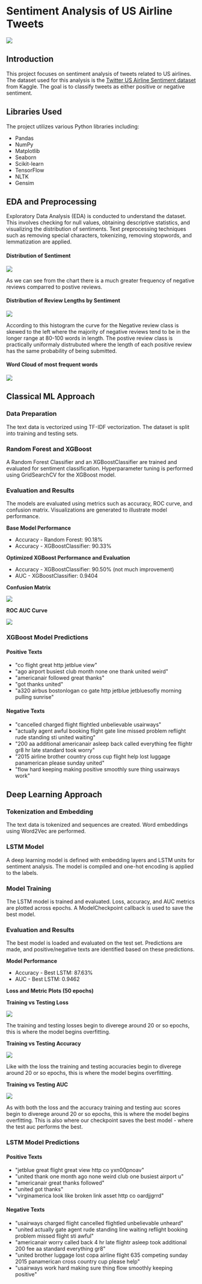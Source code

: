 # Sentiment Analysis of US Airline Tweets

![](./images/airplane.jpeg)

## Introduction
This project focuses on sentiment analysis of tweets related to US airlines. The dataset used for this analysis is the [Twitter US Airline Sentiment dataset](https://www.kaggle.com/datasets/crowdflower/twitter-airline-sentiment) from Kaggle. The goal is to classify tweets as either positive or negative sentiment.

## Libraries Used
The project utilizes various Python libraries including:
- Pandas
- NumPy
- Matplotlib
- Seaborn
- Scikit-learn
- TensorFlow
- NLTK
- Gensim

## EDA and Preprocessing
Exploratory Data Analysis (EDA) is conducted to understand the dataset. This involves checking for null values, obtaining descriptive statistics, and visualizing the distribution of sentiments. Text preprocessing techniques such as removing special characters, tokenizing, removing stopwords, and lemmatization are applied.

#### Distribution of Sentiment

![](./images/distribution_sentiment.png)

As we can see from the chart there is a much greater frequency of negative reviews comparred to postive reviews.

#### Distribution of Review Lengths by Sentiment

![](./images/distr_review_lengths.png)

According to this histogram the curve for the Negative review class is skewed to the left where the majority of negative reviews tend to be in the longer range at 80-100 words in length. The postive review class is practically uniformaly distrubuted where the length of each positive review has the same probability of being submitted.


#### Word Cloud of most frequent words

![](./images/word_cloud.png)

## Classical ML Approach
### Data Preparation
The text data is vectorized using TF-IDF vectorization. The dataset is split into training and testing sets.

### Random Forest and XGBoost
A Random Forest Classifier and an XGBoostClassifier are trained and evaluated for sentiment classification. Hyperparameter tuning is performed using GridSearchCV for the XGBoost model.

### Evaluation and Results
The models are evaluated using metrics such as accuracy, ROC curve, and confusion matrix. Visualizations are generated to illustrate model performance.

**Base Model Performance**
* Accuracy - Random Forest: 90.18%
* Accuracy - XGBoostClassifier: 90.33%

**Optimized XGBoost Performance and Evaluation**
* Accuracy - XGBoostClassifier: 90.50% (not much improvement)
* AUC - XGBoostClassifier: 0.9404

**Confusion Matrix**

![](./images/confusion_matrix.png)

**ROC AUC Curve**

![](./images/roc_auc_curve.png)


### XGBoost Model Predictions

#### Positive Texts

- "co flight great http jetblue view"
- "ago airport busiest club month none one thank united weird"
- "americanair followed great thanks"
- "got thanks united"
- "a320 airbus bostonlogan co gate http jetblue jetbluesofly morning pulling sunrise"

#### Negative Texts

- "cancelled charged flight flightled unbelievable usairways"
- "actually agent awful booking flight gate line missed problem reflight rude standing sti united waiting"
- "200 aa additional americanair asleep back called everything fee flightr gr8 hr late standard took worry"
- "2015 airline brother country cross cup flight help lost luggage panamerican please sunday united"
- "flow hard keeping making positive smoothly sure thing usairways work"



## Deep Learning Approach
### Tokenization and Embedding
The text data is tokenized and sequences are created. Word embeddings using Word2Vec are performed.

### LSTM Model
A deep learning model is defined with embedding layers and LSTM units for sentiment analysis. The model is compiled and one-hot encoding is applied to the labels.

### Model Training
The LSTM model is trained and evaluated. Loss, accuracy, and AUC metrics are plotted across epochs. A ModelCheckpoint callback is used to save the best model.

### Evaluation and Results
The best model is loaded and evaluated on the test set. Predictions are made, and positive/negative texts are identified based on these predictions.

**Model Performance**
* Accuracy - Best LSTM: 87.63%
* AUC - Best LSTM: 0.9462

**Loss and Metric Plots (50 epochs)**

**Training vs Testing Loss**

![](./images/best_model_loss.png)

The training and testing losses begin to diverege around 20 or so epochs, this is where the model begins overfitting.

**Training vs Testing Accuracy**

![](./images/best_model_acc.png)

Like with the loss the training and testing accuracies begin to diverege around 20 or so epochs, this is where the model begins overfitting.

**Training vs Testing AUC**

![](./images/best_model_auc.png)

As with both the loss and the accuracy training and testing auc scores begin to diverege around 20 or so epochs, this is where the model begins overfitting. This is also where our checkpoint saves the best model - where the test auc performs the best. 


### LSTM Model Predictions

#### Positive Texts

- "jetblue great flight great view http co yxn00pnoav"
- "united thank one month ago none weird club one busiest airport u"
- "americanair great thanks followed"
- "united got thanks"
- "virginamerica look like broken link asset http co oardjjgrrd"

#### Negative Texts

- "usairways charged flight cancelled flightled unbelievable unheard"
- "united actually gate agent rude standing line waiting reflight booking problem missed flight sti awful"
- "americanair worry called back 4 hr late flightr asleep took additional 200 fee aa standard everything gr8"
- "united brother luggage lost copa airline flight 635 competing sunday 2015 panamerican cross country cup please help"
- "usairways work hard making sure thing flow smoothly keeping positive"

